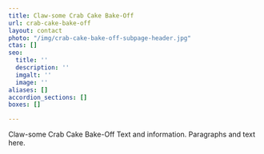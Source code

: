 ```yaml
---
title: Claw-some Crab Cake Bake-Off
url: crab-cake-bake-off
layout: contact
photo: "/img/crab-cake-bake-off-subpage-header.jpg"
ctas: []
seo:
  title: ''
  description: ''
  imgalt: ''
  image: ''
aliases: []
accordion_sections: []
boxes: []

---
```

Claw-some Crab Cake Bake-Off Text and information. Paragraphs and text here.

<script type="text/javascript" src="https://form.jotform.com/jsform/230595150201040"></script>